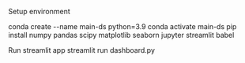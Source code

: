 
Setup environment

conda create --name main-ds python=3.9
conda activate main-ds
pip install numpy pandas scipy matplotlib seaborn jupyter streamlit babel


Run streamlit app
streamlit run dashboard.py
